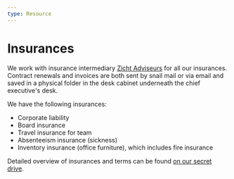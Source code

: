 ```yaml
---
type: Resource
---
```


# Insurances

We work with insurance intermediary [Zicht Adviseurs](https://www.zichtadviseurs.nl/zakelijk) for all our insurances. Contract renewals and invoices are both sent by snail mail or via email and saved in a physical folder in the desk cabinet underneath the chief executive's desk.

We have the following insurances:

* Corporate liability
* Board insurance
* Travel insurance for team
* Absenteeism insurance (sickness)
* Inventory insurance (office furniture), which includes fire insurance

Detailed overview of insurances and terms can be found [on our secret drive](https://drive.google.com/drive/folders/1xbO--Pjr5CFDKTbaFiMS8A_SpEAIS06A).
